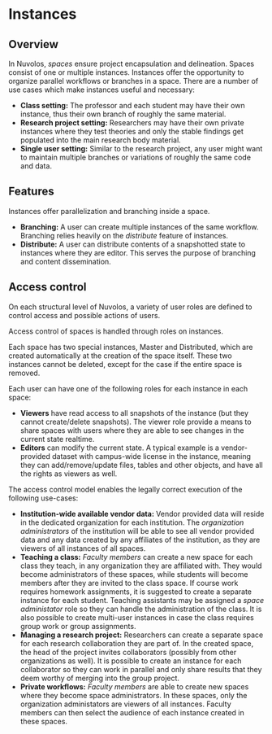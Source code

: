 # Instances

## Overview

In Nuvolos, _spaces_ ensure project encapsulation and delineation. Spaces consist of one or multiple instances. Instances offer the opportunity to organize parallel workflows or branches in a space.  There are a number of use cases which make instances useful and necessary:

* **Class setting:** The professor and each student may have their own instance, thus their own branch of roughly the same material.
* **Research project setting:** Researchers may have their own private instances where they test theories and only the stable findings get populated into the main research body material.
* **Single user setting:** Similar to the research project, any user might want to maintain multiple branches or variations of roughly the same code and data.

## Features

Instances offer parallelization and branching inside a space.

* **Branching:** A user can create multiple instances of the same workflow. Branching relies heavily on the _distribute_ feature of instances.
* **Distribute:** A user can distribute contents of a snapshotted state to instances where they are editor. This serves the purpose of branching and content dissemination.

## Access control

On each structural level of Nuvolos, a variety of user roles are defined to control access and possible actions of users. 

Access control of spaces is handled through roles on instances.

Each space has two special instances, Master and Distributed, which are created automatically at the creation of the space itself. These two instances cannot be deleted, except for the case if the entire space is removed.

Each user can have one of the following roles for each instance in each space:

* **Viewers** have read access to all snapshots of the instance \(but they cannot create/delete snapshots\). The viewer role provide a means to share spaces with users where they are able to see changes in the current state realtime.
* **Editors** can modify the current state. A typical example is a vendor-provided dataset with campus-wide license in the instance, meaning they can add/remove/update files, tables and other objects, and have all the rights as viewers as well.

The access control model enables the legally correct execution of the following use-cases:

* **Institution-wide available vendor data:** Vendor provided data will reside in the dedicated organization for each institution. The _organization administrators_ of the institution will be able to see all vendor provided data and any data created by any affiliates of the institution, as they are viewers of all instances of all spaces. 
* **Teaching a class:** _Faculty members_ can create a new space for each class they teach, in any organization they are affiliated with. They would become administrators of these spaces, while students will become members after they are invited to the class space. If course work requires homework assignments, it is suggested to create a separate instance for each student. Teaching assistants may be assigned a _space administator_ role so they can handle the administration of the class. It is also possible to create multi-user instances in case the class requires group work or group assignments.
* **Managing a research project:** Researchers can create a separate space for each research collaboration they are part of. In the created space, the head of the project invites collaborators \(possibly from other organizations as well\). It is possible to create an instance for each collaborator so they can work in parallel and only share results that they deem worthy of merging into the group project. 
* **Private workflows:** _Faculty members_ are able to create new spaces where they become space administrators. In these spaces, only the organization administators are viewers of all instances. Faculty members can then select the audience of each instance created in these spaces.

